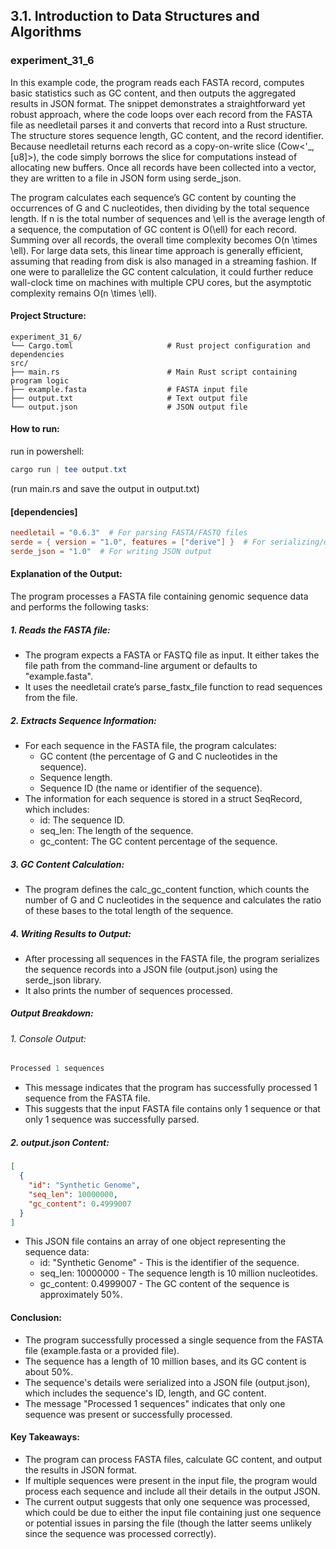 ## 3.1. Introduction to Data Structures and Algorithms

### experiment_31_6

In this example code, the program reads each FASTA record, computes basic statistics such as GC content, and then outputs the aggregated results in JSON format. The snippet demonstrates a straightforward yet robust approach, where the code loops over each record from the FASTA file as needletail parses it and converts that record into a Rust structure. The structure stores sequence length, GC content, and the record identifier. Because needletail returns each record as a copy-on-write slice (Cow<'_, [u8]>), the code simply borrows the slice for computations instead of allocating new buffers. Once all records have been collected into a vector, they are written to a file in JSON form using serde_json.

The program calculates each sequence’s GC content by counting the occurrences of G and C nucleotides, then dividing by the total sequence length. If n is the total number of sequences and \ell is the average length of a sequence, the computation of GC content is O(\ell) for each record. Summing over all records, the overall time complexity becomes O(n \times \ell). For large data sets, this linear time approach is generally efficient, assuming that reading from disk is also managed in a streaming fashion. If one were to parallelize the GC content calculation, it could further reduce wall-clock time on machines with multiple CPU cores, but the asymptotic complexity remains O(n \times \ell).

#### Project Structure:

```plaintext
experiment_31_6/
└── Cargo.toml                     # Rust project configuration and dependencies
src/
├── main.rs                        # Main Rust script containing program logic
├── example.fasta                  # FASTA input file
├── output.txt                     # Text output file
└── output.json                    # JSON output file
```

#### How to run:

run in powershell:

```powershell
cargo run | tee output.txt
```

(run main.rs and save the output in output.txt)
  
#### [dependencies]

```toml
needletail = "0.6.3"  # For parsing FASTA/FASTQ files
serde = { version = "1.0", features = ["derive"] }  # For serializing/deserializing data
serde_json = "1.0"  # For writing JSON output
```

#### Explanation of the Output:
The program processes a FASTA file containing genomic sequence data and performs the following tasks:

##### 1. Reads the FASTA file:

* The program expects a FASTA or FASTQ file as input. It either takes the file path from the command-line argument or defaults to "example.fasta".
* It uses the needletail crate’s parse_fastx_file function to read sequences from the file.

##### 2. Extracts Sequence Information:

* For each sequence in the FASTA file, the program calculates:
  * GC content (the percentage of G and C nucleotides in the sequence).
  * Sequence length.
  * Sequence ID (the name or identifier of the sequence).
* The information for each sequence is stored in a struct SeqRecord, which includes:
  * id: The sequence ID.
  * seq_len: The length of the sequence.
  * gc_content: The GC content percentage of the sequence.

##### 3. GC Content Calculation:

* The program defines the calc_gc_content function, which counts the number of G and C nucleotides in the sequence and calculates the ratio of these bases to the total length of the sequence.

##### 4. Writing Results to Output:

* After processing all sequences in the FASTA file, the program serializes the sequence records into a JSON file (output.json) using the serde_json library.
* It also prints the number of sequences processed.

##### Output Breakdown:

###### 1. Console Output:

```rust
Processed 1 sequences
```

* This message indicates that the program has successfully processed 1 sequence from the FASTA file.
* This suggests that the input FASTA file contains only 1 sequence or that only 1 sequence was successfully parsed.

##### 2. output.json Content:
```json
[
  {
    "id": "Synthetic Genome",
    "seq_len": 10000000,
    "gc_content": 0.4999007
  }
]
```

* This JSON file contains an array of one object representing the sequence data:
  * id: "Synthetic Genome" - This is the identifier of the sequence.
  * seq_len: 10000000 - The sequence length is 10 million nucleotides.
  * gc_content: 0.4999007 - The GC content of the sequence is approximately 50%.

#### Conclusion:
* The program successfully processed a single sequence from the FASTA file (example.fasta or a provided file).
* The sequence has a length of 10 million bases, and its GC content is about 50%.
* The sequence's details were serialized into a JSON file (output.json), which includes the sequence's ID, length, and GC content.
* The message "Processed 1 sequences" indicates that only one sequence was present or successfully processed.

#### Key Takeaways:
* The program can process FASTA files, calculate GC content, and output the results in JSON format.
* If multiple sequences were present in the input file, the program would process each sequence and include all their details in the output JSON.
* The current output suggests that only one sequence was processed, which could be due to either the input file containing just one sequence or potential issues in parsing the file (though the latter seems unlikely since the sequence was processed correctly).



